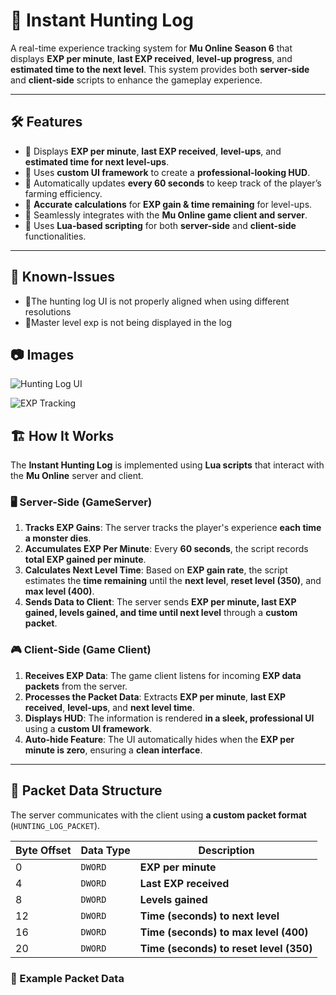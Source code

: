 # 📜 Instant Hunting Log

A real-time experience tracking system for **Mu Online Season 6** that displays **EXP per minute**, **last EXP received**, **level-up progress**, and **estimated time to the next level**. This system provides both **server-side** and **client-side** scripts to enhance the gameplay experience.

---

## 🛠 Features

- 🔹 Displays **EXP per minute**, **last EXP received**, **level-ups**, and **estimated time for next level-ups**.
- 🔹 Uses **custom UI framework** to create a **professional-looking HUD**.
- 🔹 Automatically updates **every 60 seconds** to keep track of the player’s farming efficiency.
- 🔹 **Accurate calculations** for **EXP gain & time remaining** for level-ups.
- 🔹 Seamlessly integrates with the **Mu Online game client and server**.
- 🔹 Uses **Lua-based scripting** for both **server-side** and **client-side** functionalities.

---

## 🚩 Known-Issues
- 🔹The hunting log UI is not properly aligned when using different resolutions
- 🔹Master level exp is not being displayed in the log

## 📷 Images

![Hunting Log UI](https://i.ibb.co/gb63xGCY/Screen-03-02-01-53-0000.jpg)

![EXP Tracking](https://i.ibb.co/b5TVztyL/huntinglog.png)


## 🏗 How It Works

The **Instant Hunting Log** is implemented using **Lua scripts** that interact with the **Mu Online** server and client.

### 🖥 Server-Side (GameServer)

1. **Tracks EXP Gains**: The server tracks the player's experience **each time a monster dies**.
2. **Accumulates EXP Per Minute**: Every **60 seconds**, the script records **total EXP gained per minute**.
3. **Calculates Next Level Time**: Based on **EXP gain rate**, the script estimates the **time remaining** until the **next level**, **reset level (350)**, and **max level (400)**.
4. **Sends Data to Client**: The server sends **EXP per minute, last EXP gained, levels gained, and time until next level** through a **custom packet**.

### 🎮 Client-Side (Game Client)

1. **Receives EXP Data**: The game client listens for incoming **EXP data packets** from the server.
2. **Processes the Packet Data**: Extracts **EXP per minute**, **last EXP received**, **level-ups**, and **next level time**.
3. **Displays HUD**: The information is rendered **in a sleek, professional UI** using a **custom UI framework**.
4. **Auto-hide Feature**: The UI automatically hides when the **EXP per minute is zero**, ensuring a **clean interface**.

---

## 📡 Packet Data Structure

The server communicates with the client using **a custom packet format** (`HUNTING_LOG_PACKET`).

| **Byte Offset** | **Data Type** | **Description** |
|---------------|------------|----------------|
| 0  | `DWORD` | **EXP per minute** |
| 4  | `DWORD` | **Last EXP received** |
| 8  | `DWORD` | **Levels gained** |
| 12 | `DWORD` | **Time (seconds) to next level** |
| 16 | `DWORD` | **Time (seconds) to max level (400)** |
| 20 | `DWORD` | **Time (seconds) to reset level (350)** |

### 🔹 Example Packet Data

